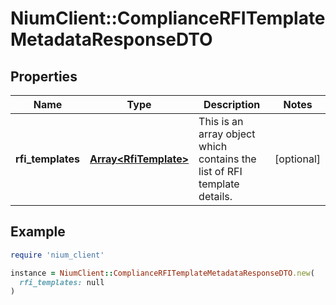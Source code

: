 # NiumClient::ComplianceRFITemplateMetadataResponseDTO

## Properties

| Name | Type | Description | Notes |
| ---- | ---- | ----------- | ----- |
| **rfi_templates** | [**Array&lt;RfiTemplate&gt;**](RfiTemplate.md) | This is an array object which contains the list of RFI template details. | [optional] |

## Example

```ruby
require 'nium_client'

instance = NiumClient::ComplianceRFITemplateMetadataResponseDTO.new(
  rfi_templates: null
)
```

